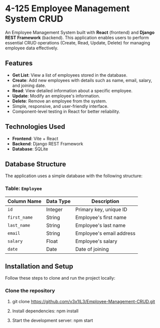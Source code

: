 # 4-125 Employee Management System CRUD

An Employee Management System built with **React** (frontend) and **Django REST Framework** (backend). This application enables users to perform essential CRUD operations (Create, Read, Update, Delete) for managing employee data effectively.

## Features

- **Get List**: View a list of employees stored in the database.
- **Create**: Add new employees with details such as name, email, salary, and joining date.
- **Read**: View detailed information about a specific employee.
- **Update**: Modify an employee's information.
- **Delete**: Remove an employee from the system.
- Simple, responsive, and user-friendly interface.
- Component-level testing in React for better reliability.

## Technologies Used

- **Frontend**: Vite + React
- **Backend**: Django REST Framework
- **Database**: SQLite

## Database Structure

The application uses a simple database with the following structure:

### Table: `Employee`

| Column Name  | Data Type | Description              |
| ------------ | --------- | ------------------------ |
| `id`         | Integer   | Primary key, unique ID   |
| `first_name` | String    | Employee's first name    |
| `last_name`  | String    | Employee's last name     |
| `email`      | String    | Employee's email address |
| `salary`     | Float     | Employee's salary        |
| `date`       | Date      | Date of joining          |

## Installation and Setup

Follow these steps to clone and run the project locally:

### Clone the repository

1. git clone https://github.com/v3x1lL3/Employee-Management-CRUD.git

2. Install dependencies: npm install

3. Start the development server: npm start
